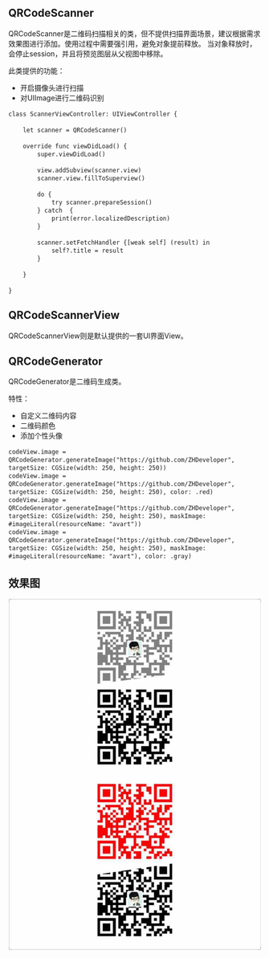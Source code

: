 ## QRCodeScanner
QRCodeScanner是二维码扫描相关的类，但不提供扫描界面场景，建议根据需求效果图进行添加。使用过程中需要强引用，避免对象提前释放。
当对象释放时，会停止session，并且将预览图层从父视图中移除。

此类提供的功能：

* 开启摄像头进行扫描
* 对UIImage进行二维码识别

```
class ScannerViewController: UIViewController {

    let scanner = QRCodeScanner()
    
    override func viewDidLoad() {
        super.viewDidLoad()
        
        view.addSubview(scanner.view)
        scanner.view.fillToSuperview()
        
        do {
            try scanner.prepareSession()
        } catch  {
            print(error.localizedDescription)
        }
        
        scanner.setFetchHandler {[weak self] (result) in
            self?.title = result
        }
        
    }
    
}
```

## QRCodeScannerView
QRCodeScannerView则是默认提供的一套UI界面View。

## QRCodeGenerator
QRCodeGenerator是二维码生成类。

特性：

* 自定义二维码内容
* 二维码颜色
* 添加个性头像

```
codeView.image = QRCodeGenerator.generateImage("https://github.com/ZHDeveloper", targetSize: CGSize(width: 250, height: 250))
codeView.image = QRCodeGenerator.generateImage("https://github.com/ZHDeveloper", targetSize: CGSize(width: 250, height: 250), color: .red)
codeView.image = QRCodeGenerator.generateImage("https://github.com/ZHDeveloper", targetSize: CGSize(width: 250, height: 250), maskImage: #imageLiteral(resourceName: "avart"))
codeView.image = QRCodeGenerator.generateImage("https://github.com/ZHDeveloper", targetSize: CGSize(width: 250, height: 250), maskImage: #imageLiteral(resourceName: "avart"), color: .gray)

```

## 效果图

![效果图](./WechatIMG9.jpeg)